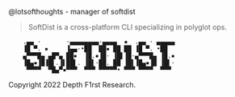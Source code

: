 @lotsofthoughts - manager of softdist

> SoftDist is a cross-platform CLI specializing in polyglot ops.

```
    .▄▄ ·       ·▄▄▄▄▄▄▄▄·▄▄▄▄  ▪  .▄▄ · ▄▄▄▄▄
    ▐█ ▀. ▪     ▐▄▄·•██  ██▪ ██ ██ ▐█ ▀. •██
    ▄▀▀▀█▄ ▄█▀▄ ██▪  ▐█.▪▐█· ▐█▌▐█·▄▀▀▀█▄ ▐█.▪
    ▐█▄▪▐█▐█▌.▐▌██▌. ▐█▌·██. ██ ▐█▌▐█▄▪▐█ ▐█▌·
     ▀▀▀▀  ▀█▄▀▪▀▀▀  ▀▀▀ ▀▀▀▀▀• ▀▀▀ ▀▀▀▀  ▀▀▀

```

Copyright 2022 Depth F1rst Research.
